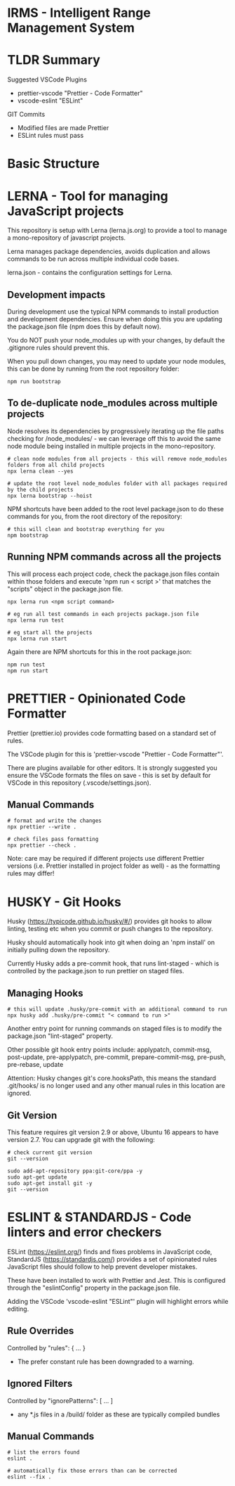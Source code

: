 # IRMS - Intelligent Range Management System

# TLDR Summary

Suggested VSCode Plugins

- prettier-vscode "Prettier - Code Formatter"
- vscode-eslint "ESLint"

GIT Commits

- Modified files are made Prettier
- ESLint rules must pass

# Basic Structure

# LERNA - Tool for managing JavaScript projects

This repository is setup with Lerna (lerna.js.org) to provide a tool to manage a mono-repository of javascript projects.

Lerna manages package dependencies, avoids duplication and allows commands to be run across multiple individual code bases.

lerna.json - contains the configuration settings for Lerna.

## Development impacts

During development use the typical NPM commands to install production and development dependencies. Ensure when doing this you are updating the package.json file (npm does this by default now).

You do NOT push your node_modules up with your changes, by default the .gitignore rules should prevent this.

When you pull down changes, you may need to update your node modules, this can be done by running from the root repository folder:

```
npm run bootstrap
```

## To de-duplicate node_modules across multiple projects

Node resolves its dependencies by progressively iterating up the file paths checking for /node_modules/ - we can leverage off this to avoid the same node module being installed in multiple projects in the mono-repository.

```
# clean node modules from all projects - this will remove node_modules folders from all child projects
npx lerna clean --yes

# update the root level node_modules folder with all packages required by the child projects
npx lerna bootstrap --hoist
```

NPM shortcuts have been added to the root level package.json to do these commands for you, from the root directory of the repository:

```
# this will clean and bootstrap everything for you
npm bootstrap
```

## Running NPM commands across all the projects

This will process each project code, check the package.json files contain within those folders and execute 'npm run < script >' that matches the "scripts" object in the package.json file.

```
npx lerna run <npm script command>

# eg run all test commands in each projects package.json file
npx lerna run test

# eg start all the projects
npx lerna run start
```

Again there are NPM shortcuts for this in the root package.json:

```
npm run test
npm run start
```

# PRETTIER - Opinionated Code Formatter

Prettier (prettier.io) provides code formatting based on a standard set of rules.

The VSCode plugin for this is 'prettier-vscode "Prettier - Code Formatter"'.

There are plugins available for other editors. It is strongly suggested you ensure the VSCode formats the files on save - this is set by default for VSCode in this repository (.vscode/settings.json).

## Manual Commands

```
# format and write the changes
npx prettier --write .

# check files pass formatting
npx prettier --check .
```

Note: care may be required if different projects use different Prettier versions (i.e. Prettier installed in project folder as well) - as the formatting rules may differ!

# HUSKY - Git Hooks

Husky (https://typicode.github.io/husky/#/) provides git hooks to allow linting, testing etc when you commit or push changes to the repository.

Husky should automatically hook into git when doing an 'npm install' on initially pulling down the repository.

Currently Husky adds a pre-commit hook, that runs lint-staged - which is controlled by the package.json to run prettier on staged files.

## Managing Hooks

```
# this will update .husky/pre-commit with an additional command to run
npx husky add .husky/pre-commit "< command to run >"
```

Another entry point for running commands on staged files is to modify the package.json "lint-staged" property.

Other possible git hook entry points include: applypatch, commit-msg, post-update, pre-applypatch, pre-commit, prepare-commit-msg, pre-push, pre-rebase, update

Attention: Husky changes git's core.hooksPath, this means the standard .git/hooks/ is no longer used and any other manual rules in this location are ignored.

## Git Version

This feature requires git version 2.9 or above, Ubuntu 16 appears to have version 2.7. You can upgrade git with the following:

```
# check current git version
git --version

sudo add-apt-repository ppa:git-core/ppa -y
sudo apt-get update
sudo apt-get install git -y
git --version
```

# ESLINT & STANDARDJS - Code linters and error checkers

ESLint (https://eslint.org/) finds and fixes problems in JavaScript code, StandardJS (https://standardjs.com/) provides a set of opinionated rules JavaScript files should follow to help prevent developer mistakes.

These have been installed to work with Prettier and Jest. This is configured through the "eslintConfig" property in the package.json file.

Adding the VSCode 'vscode-eslint "ESLint"' plugin will highlight errors while editing.

## Rule Overrides

Controlled by "rules": { ... }

- The prefer constant rule has been downgraded to a warning.

## Ignored Filters

Controlled by "ignorePatterns": [ ... ]

- any \*.js files in a /build/ folder as these are typically compiled bundles

## Manual Commands

```
# list the errors found
eslint .

# automatically fix those errors than can be corrected
eslint --fix .
```
